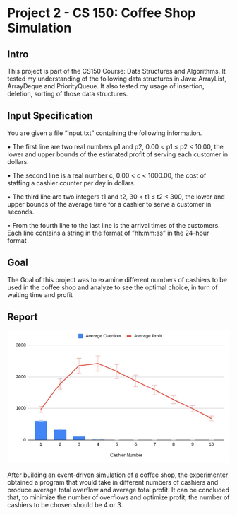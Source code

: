 # Project 2 - CS 150: Coffee Shop Simulation

## Intro
This project is part of the CS150 Course: Data Structures and Algorithms. It tested my understanding of the following data structures in Java: ArrayList, ArrayDeque and PriorityQueue. It also tested my usage of insertion, deletion, sorting of those data structures.

## Input Specification
You are given a file “input.txt” containing the following information.

• The first line are two real numbers p1 and p2, 0.00 < p1 ≤ p2 < 10.00, the lower and upper bounds of the
estimated profit of serving each customer in dollars.

• The second line is a real number c, 0.00 < c < 1000.00, the cost of staffing a cashier counter per day in dollars.

• The third line are two integers t1 and t2, 30 < t1 ≤ t2 < 300, the lower and upper bounds of the average time
for a cashier to serve a customer in seconds.

• From the fourth line to the last line is the arrival times of the customers. Each line contains a string in the format
of ”hh:mm:ss” in the 24-hour format

## Goal
The Goal of this project was to examine different numbers of cashiers to be used in the coffee shop and analyze to see the optimal choice, in turn of waiting time and profit

## Report
![Profit to number of Cashier](project2.PNG?raw=true "Title")

After building an event-driven simulation of a coffee shop, the experimenter obtained a program that would take in different numbers of cashiers and produce average total overflow and average total profit. It can be concluded that, to minimize the number of overflows and optimize profit, the number of cashiers to be chosen should be 4 or 3.
